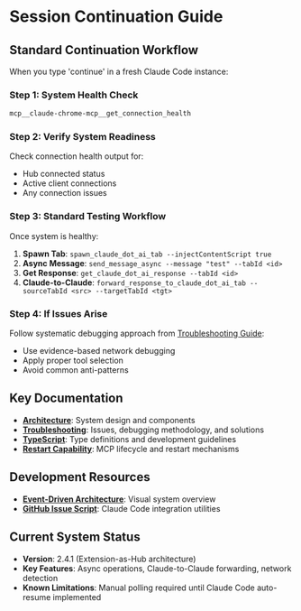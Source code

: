 # Session Continuation Guide

## Standard Continuation Workflow

When you type 'continue' in a fresh Claude Code instance:

### Step 1: System Health Check
```bash
mcp__claude-chrome-mcp__get_connection_health
```

### Step 2: Verify System Readiness
Check connection health output for:
- Hub connected status
- Active client connections
- Any connection issues

### Step 3: Standard Testing Workflow
Once system is healthy:
1. **Spawn Tab**: `spawn_claude_dot_ai_tab --injectContentScript true`
2. **Async Message**: `send_message_async --message "test" --tabId <id>`
3. **Get Response**: `get_claude_dot_ai_response --tabId <id>`
4. **Claude-to-Claude**: `forward_response_to_claude_dot_ai_tab --sourceTabId <src> --targetTabId <tgt>`

### Step 4: If Issues Arise
Follow systematic debugging approach from [Troubleshooting Guide](TROUBLESHOOTING.md#debugging-methodology):
- Use evidence-based network debugging
- Apply proper tool selection
- Avoid common anti-patterns

## Key Documentation
- **[Architecture](ARCHITECTURE.md)**: System design and components
- **[Troubleshooting](TROUBLESHOOTING.md)**: Issues, debugging methodology, and solutions  
- **[TypeScript](TYPESCRIPT.md)**: Type definitions and development guidelines
- **[Restart Capability](RESTART-CAPABILITY.md)**: MCP lifecycle and restart mechanisms

## Development Resources
- **[Event-Driven Architecture](event-driven-architecture-diagram.md)**: Visual system overview
- **[GitHub Issue Script](create-claude-code-issue.sh)**: Claude Code integration utilities

## Current System Status
- **Version**: 2.4.1 (Extension-as-Hub architecture)
- **Key Features**: Async operations, Claude-to-Claude forwarding, network detection
- **Known Limitations**: Manual polling required until Claude Code auto-resume implemented